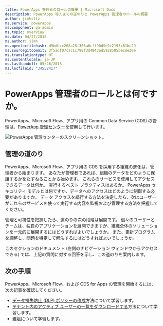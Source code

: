 ```yaml
---
title: PowerApps 管理者のロールの概要 | Microsoft Docs
description: PowerApps 導入までの道のりと PowerApps 管理者のロールの概要
author: jimholtz
ms.service: powerapps
ms.component: pa-admin
ms.topic: overview
ms.date: 04/27/2018
ms.author: jimh
ms.openlocfilehash: d9bdbcc268a28f303a6cff90d9e9c2193c81bc29
ms.sourcegitcommit: 3f5adf07cac1c798f3d4843ed5928505becde30e
ms.translationtype: HT
ms.contentlocale: ja-JP
ms.lasthandoff: 05/26/2018
ms.locfileid: "34552417"
---
```

# <a name="whats-the-role-of-a-powerapps-administrator"></a>PowerApps 管理者のロールとは何ですか。
PowerApps、Microsoft Flow、アプリ用の Common Data Service (CDS) の管理は、[PowerApp 管理センター](https://admin.powerapps.com)を使用して行います。

![PowerApps 管理センターのスクリーンショット。](./media/index/admin-center.png)

## <a name="administration-journey"></a>管理の道のり
PowerApps、Microsoft Flow、アプリ用の CDS を採用する組織の進化は、管理者から始まります。 あなたが管理者であれば、組織のデータをどのように保護するかをたずねることから始めます。 これらのサービスを使用してアクセスできるデータは何か。 実行するベスト プラクティスはあるか。 PowerApps セキュリティ モデルとは何ですか、データへのアクセスはどのように制御する必要がありますか。 データ アクセスを続行する方法を決定したら、次はユーザーがこれらのサービスを使って実行する内容を監視および管理する方法を把握してください。

管理と可視性を把握したら、道のりの次の段階は展開です。 個々のユーザーとチームは、独自のアプリケーションを展開できますが、組織全体のソリューションを一元的に展開するにはどうすればよいでしょうか。 また、更新プログラムを調整し、問題を特定して解決するにはどうすればよいでしょうか。

このセクションのドキュメント (左側のナビゲーション ウィンドウからアクセスできる) では、上記の質問に対する回答を示し、この道のりを案内します。

## <a name="next-steps"></a>次の手順
PowerApps、Microsoft Flow、および CDS for Apps の管理を開始するには、次の記事を確認してください。
* [データ損失防止 (DLP) ポリシーの作成](create-dlp-policy.md)方法について学習します。
* [テナント内のアクティブ ユーザーの一覧をダウンロードする](admin-view-user-licenses.md)方法について学習します。
* [環境](environments-overview.md)について学習します。
